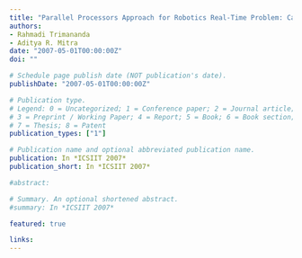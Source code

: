 ```yaml
---
title: "Parallel Processors Approach for Robotics Real-Time Problem: Case Study on Closed-Loop Control System of Toddler Robot"
authors:
- Rahmadi Trimananda
- Aditya R. Mitra
date: "2007-05-01T00:00:00Z"
doi: ""

# Schedule page publish date (NOT publication's date).
publishDate: "2007-05-01T00:00:00Z"

# Publication type.
# Legend: 0 = Uncategorized; 1 = Conference paper; 2 = Journal article;
# 3 = Preprint / Working Paper; 4 = Report; 5 = Book; 6 = Book section;
# 7 = Thesis; 8 = Patent
publication_types: ["1"]

# Publication name and optional abbreviated publication name.
publication: In *ICSIIT 2007*
publication_short: In *ICSIIT 2007*

#abstract: 

# Summary. An optional shortened abstract.
#summary: In *ICSIIT 2007*

featured: true

links:
---
```

